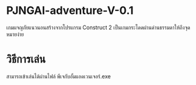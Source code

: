 # PJNGAI-adventure-V-0.1
เกมผจญภัยแนวนอนสร้างจากโปรแกรม Construct 2 เป็นเกมกระโดดผ่านด่านธรรมดาให้ถึงจุดหมายง่าย

# วิธีการเล่น
สามารถเข้าเล่นได้ผ่านไฟล์ พีเจกับอั้มแอดเวนเจอร์.exe



